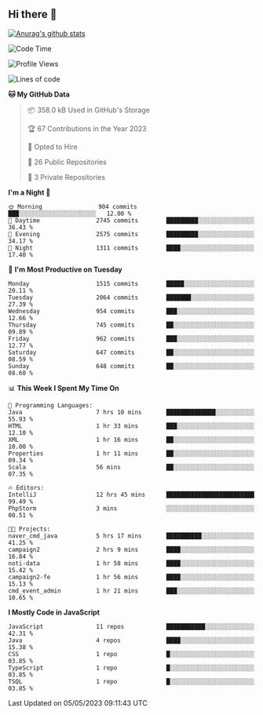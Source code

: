 ## Hi there 👋

[![Anurag's github stats](https://github-readme-stats.vercel.app/api?username=Songwonseok)](https://github.com/anuraghazra/github-readme-stats)



<!--START_SECTION:waka-->
![Code Time](http://img.shields.io/badge/Code%20Time-2%2C226%20hrs%2049%20mins-blue)

![Profile Views](http://img.shields.io/badge/Profile%20Views-4-blue)

![Lines of code](https://img.shields.io/badge/From%20Hello%20World%20I%27ve%20Written-35.0%20million%20lines%20of%20code-blue)

**🐱 My GitHub Data** 

> 📦 358.0 kB Used in GitHub's Storage 
 > 
> 🏆 67 Contributions in the Year 2023
 > 
> 💼 Opted to Hire
 > 
> 📜 26 Public Repositories 
 > 
> 🔑 3 Private Repositories 
 > 
**I'm a Night 🦉** 

```text
🌞 Morning                904 commits         ███░░░░░░░░░░░░░░░░░░░░░░   12.00 % 
🌆 Daytime                2745 commits        █████████░░░░░░░░░░░░░░░░   36.43 % 
🌃 Evening                2575 commits        █████████░░░░░░░░░░░░░░░░   34.17 % 
🌙 Night                  1311 commits        ████░░░░░░░░░░░░░░░░░░░░░   17.40 % 
```
📅 **I'm Most Productive on Tuesday** 

```text
Monday                   1515 commits        █████░░░░░░░░░░░░░░░░░░░░   20.11 % 
Tuesday                  2064 commits        ███████░░░░░░░░░░░░░░░░░░   27.39 % 
Wednesday                954 commits         ███░░░░░░░░░░░░░░░░░░░░░░   12.66 % 
Thursday                 745 commits         ██░░░░░░░░░░░░░░░░░░░░░░░   09.89 % 
Friday                   962 commits         ███░░░░░░░░░░░░░░░░░░░░░░   12.77 % 
Saturday                 647 commits         ██░░░░░░░░░░░░░░░░░░░░░░░   08.59 % 
Sunday                   648 commits         ██░░░░░░░░░░░░░░░░░░░░░░░   08.60 % 
```


📊 **This Week I Spent My Time On** 

```text
💬 Programming Languages: 
Java                     7 hrs 10 mins       ██████████████░░░░░░░░░░░   55.93 % 
HTML                     1 hr 33 mins        ███░░░░░░░░░░░░░░░░░░░░░░   12.10 % 
XML                      1 hr 16 mins        ██░░░░░░░░░░░░░░░░░░░░░░░   10.00 % 
Properties               1 hr 11 mins        ██░░░░░░░░░░░░░░░░░░░░░░░   09.34 % 
Scala                    56 mins             ██░░░░░░░░░░░░░░░░░░░░░░░   07.35 % 

🔥 Editors: 
IntelliJ                 12 hrs 45 mins      █████████████████████████   99.49 % 
PhpStorm                 3 mins              ░░░░░░░░░░░░░░░░░░░░░░░░░   00.51 % 

🐱‍💻 Projects: 
naver_cmd_java           5 hrs 17 mins       ██████████░░░░░░░░░░░░░░░   41.25 % 
campaign2                2 hrs 9 mins        ████░░░░░░░░░░░░░░░░░░░░░   16.84 % 
noti-data                1 hr 58 mins        ████░░░░░░░░░░░░░░░░░░░░░   15.42 % 
campaign2-fe             1 hr 56 mins        ████░░░░░░░░░░░░░░░░░░░░░   15.13 % 
cmd_event_admin          1 hr 21 mins        ███░░░░░░░░░░░░░░░░░░░░░░   10.65 % 
```

**I Mostly Code in JavaScript** 

```text
JavaScript               11 repos            ███████████░░░░░░░░░░░░░░   42.31 % 
Java                     4 repos             ████░░░░░░░░░░░░░░░░░░░░░   15.38 % 
CSS                      1 repo              █░░░░░░░░░░░░░░░░░░░░░░░░   03.85 % 
TypeScript               1 repo              █░░░░░░░░░░░░░░░░░░░░░░░░   03.85 % 
TSQL                     1 repo              █░░░░░░░░░░░░░░░░░░░░░░░░   03.85 % 
```




 Last Updated on 05/05/2023 09:11:43 UTC
<!--END_SECTION:waka-->
